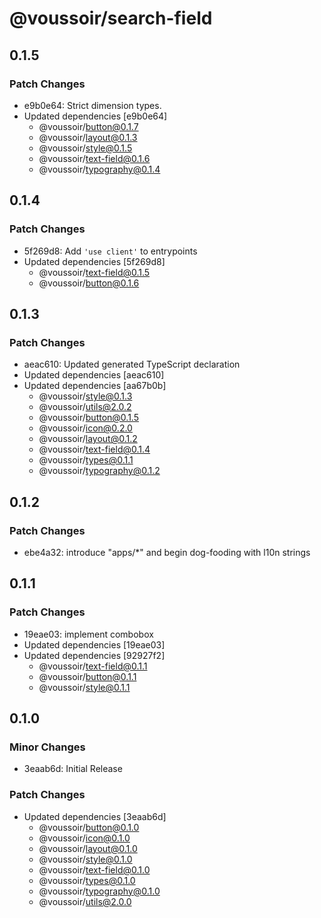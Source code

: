 # @voussoir/search-field

## 0.1.5

### Patch Changes

- e9b0e64: Strict dimension types.
- Updated dependencies [e9b0e64]
  - @voussoir/button@0.1.7
  - @voussoir/layout@0.1.3
  - @voussoir/style@0.1.5
  - @voussoir/text-field@0.1.6
  - @voussoir/typography@0.1.4

## 0.1.4

### Patch Changes

- 5f269d8: Add `'use client'` to entrypoints
- Updated dependencies [5f269d8]
  - @voussoir/text-field@0.1.5
  - @voussoir/button@0.1.6

## 0.1.3

### Patch Changes

- aeac610: Updated generated TypeScript declaration
- Updated dependencies [aeac610]
- Updated dependencies [aa67b0b]
  - @voussoir/style@0.1.3
  - @voussoir/utils@2.0.2
  - @voussoir/button@0.1.5
  - @voussoir/icon@0.2.0
  - @voussoir/layout@0.1.2
  - @voussoir/text-field@0.1.4
  - @voussoir/types@0.1.1
  - @voussoir/typography@0.1.2

## 0.1.2

### Patch Changes

- ebe4a32: introduce "apps/\*" and begin dog-fooding with l10n strings

## 0.1.1

### Patch Changes

- 19eae03: implement combobox
- Updated dependencies [19eae03]
- Updated dependencies [92927f2]
  - @voussoir/text-field@0.1.1
  - @voussoir/button@0.1.1
  - @voussoir/style@0.1.1

## 0.1.0

### Minor Changes

- 3eaab6d: Initial Release

### Patch Changes

- Updated dependencies [3eaab6d]
  - @voussoir/button@0.1.0
  - @voussoir/icon@0.1.0
  - @voussoir/layout@0.1.0
  - @voussoir/style@0.1.0
  - @voussoir/text-field@0.1.0
  - @voussoir/types@0.1.0
  - @voussoir/typography@0.1.0
  - @voussoir/utils@2.0.0
